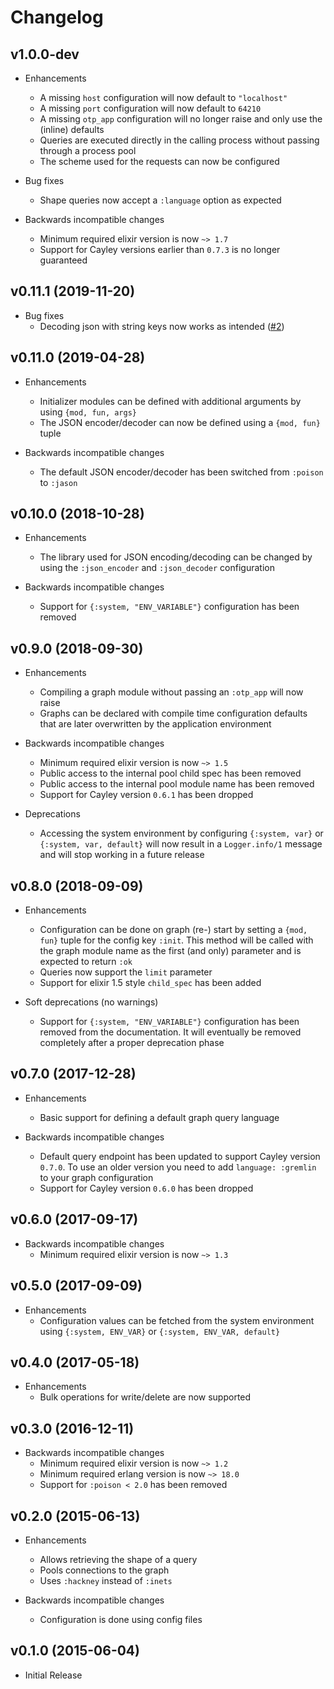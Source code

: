 # Changelog

## v1.0.0-dev

- Enhancements
    - A missing `host` configuration will now default to `"localhost"`
    - A missing `port` configuration will now default to `64210`
    - A missing `otp_app` configuration will no longer raise and only use the (inline) defaults
    - Queries are executed directly in the calling process without passing through a process pool
    - The scheme used for the requests can now be configured

- Bug fixes
    - Shape queries now accept a `:language` option as expected

- Backwards incompatible changes
    - Minimum required elixir version is now `~> 1.7`
    - Support for Cayley versions earlier than `0.7.3` is no longer guaranteed

## v0.11.1 (2019-11-20)

- Bug fixes
    - Decoding json with string keys now works as intended ([#2](https://github.com/mneudert/caylir/pull/2))

## v0.11.0 (2019-04-28)

- Enhancements
    - Initializer modules can be defined with additional arguments by using `{mod, fun, args}`
    - The JSON encoder/decoder can now be defined using a `{mod, fun}` tuple

- Backwards incompatible changes
    - The default JSON encoder/decoder has been switched from `:poison` to `:jason`

## v0.10.0 (2018-10-28)

- Enhancements
    - The library used for JSON encoding/decoding can be changed by using the `:json_encoder` and `:json_decoder` configuration

- Backwards incompatible changes
    - Support for `{:system, "ENV_VARIABLE"}` configuration has been removed

## v0.9.0 (2018-09-30)

- Enhancements
    - Compiling a graph module without passing an `:otp_app` will now raise
    - Graphs can be declared with compile time configuration defaults that are later overwritten by the application environment

- Backwards incompatible changes
    - Minimum required elixir version is now `~> 1.5`
    - Public access to the internal pool child spec has been removed
    - Public access to the internal pool module name has been removed
    - Support for Cayley version `0.6.1` has been dropped

- Deprecations
    - Accessing the system environment by configuring `{:system, var}` or `{:system, var, default}` will now result in a `Logger.info/1` message and will stop working in a future release

## v0.8.0 (2018-09-09)

- Enhancements
    - Configuration can be done on graph (re-) start by setting a `{mod, fun}` tuple for the config key `:init`. This method will be called with the graph module name as the first (and only) parameter and is expected to return `:ok`
    - Queries now support the `limit` parameter
    - Support for elixir 1.5 style `child_spec` has been added

- Soft deprecations (no warnings)
    - Support for `{:system, "ENV_VARIABLE"}` configuration has been removed from the documentation. It will eventually be removed completely after a proper deprecation phase

## v0.7.0 (2017-12-28)

- Enhancements
    - Basic support for defining a default graph query language

- Backwards incompatible changes
    - Default query endpoint has been updated to support Cayley version `0.7.0`. To use an older version you need to add `language: :gremlin` to your graph configuration
    - Support for Cayley version `0.6.0` has been dropped

## v0.6.0 (2017-09-17)

- Backwards incompatible changes
    - Minimum required elixir version is now `~> 1.3`

## v0.5.0 (2017-09-09)

- Enhancements
    - Configuration values can be fetched from the system environment using `{:system, ENV_VAR}` or `{:system, ENV_VAR, default}`

## v0.4.0 (2017-05-18)

- Enhancements
    - Bulk operations for write/delete are now supported

## v0.3.0 (2016-12-11)

- Backwards incompatible changes
    - Minimum required elixir version is now `~> 1.2`
    - Minimum required erlang version is now `~> 18.0`
    - Support for `:poison < 2.0` has been removed

## v0.2.0 (2015-06-13)

- Enhancements
    - Allows retrieving the shape of a query
    - Pools connections to the graph
    - Uses `:hackney` instead of `:inets`

- Backwards incompatible changes
    - Configuration is done using config files

## v0.1.0 (2015-06-04)

- Initial Release
